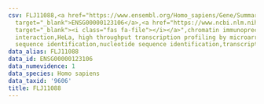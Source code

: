 ```yaml
---
csv: FLJ11088,<a href="https://www.ensembl.org/Homo_sapiens/Gene/Summary?db=core;g=ENSG00000123106"
  target="_blank">ENSG00000123106</a>,<a href="https://www.ncbi.nlm.nih.gov/pubmed/17216044"
  target="_blank"><i class="fas fa-file"></i></a>",chromatin immunoprecipitation assay,direct
  interaction,HeLa, high throughput transcription profiling by microarray,nucleotide
  sequence identification,nucleotide sequence identification,transcriptional regulation,
data_alias: FLJ11088
data_id: ENSG00000123106
data_numevidence: 1
data_species: Homo sapiens
data_taxid: '9606'
title: FLJ11088
---
```

